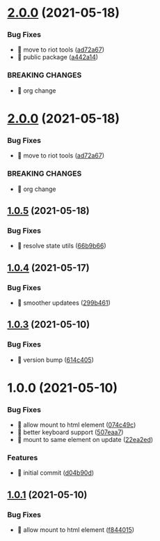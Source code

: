 # [2.0.0](https://github.com/riot-tools/js-tree/compare/v1.0.5...v2.0.0) (2021-05-18)


### Bug Fixes

* 🐛 move to riot tools ([ad72a67](https://github.com/riot-tools/js-tree/commit/ad72a670cc277d0b7fa519caa826bc35ddd6bded))
* 🐛 public package ([a442a14](https://github.com/riot-tools/js-tree/commit/a442a1406b1dcf078cc80b754224724cbefe9bed))


### BREAKING CHANGES

* 🧨 org change

# [2.0.0](https://github.com/riot-tools/js-tree/compare/v1.0.5...v2.0.0) (2021-05-18)


### Bug Fixes

* 🐛 move to riot tools ([ad72a67](https://github.com/riot-tools/js-tree/commit/ad72a670cc277d0b7fa519caa826bc35ddd6bded))


### BREAKING CHANGES

* 🧨 org change

## [1.0.5](https://github.com/damusix/modern-js-tree/compare/v1.0.4...v1.0.5) (2021-05-18)


### Bug Fixes

* 🐛 resolve state utils ([66b9b66](https://github.com/damusix/modern-js-tree/commit/66b9b6696b6f99cfb97efa8aba9db7e5140d1989))

## [1.0.4](https://github.com/damusix/modern-js-tree/compare/v1.0.3...v1.0.4) (2021-05-17)


### Bug Fixes

* 🐛 smoother updatees ([299b461](https://github.com/damusix/modern-js-tree/commit/299b4614c1668b69398f71c564ed1c0a9b1f32d6))

## [1.0.3](https://github.com/damusix/modern-js-tree/compare/v1.0.2...v1.0.3) (2021-05-10)


### Bug Fixes

* 🐛 version bump ([614c405](https://github.com/damusix/modern-js-tree/commit/614c405149df8dda1e0b33c0a1e0ea4200e39135))

# 1.0.0 (2021-05-10)


### Bug Fixes

* 🐛 allow mount to html element ([074c49c](https://github.com/damusix/modern-js-tree/commit/074c49c44d16e5accd060f82870f0daf19fa6eb1))
* 🐛 better keyboard support ([507eaa7](https://github.com/damusix/modern-js-tree/commit/507eaa7d2f09c0ca8cfaf0c8ce8a9c321475d30f))
* 🐛 mount to same element on update ([22ea2ed](https://github.com/damusix/modern-js-tree/commit/22ea2edabdeaaf797af86ba0cec4c9279691d1ed))


### Features

* 🎸 initial commit ([d04b90d](https://github.com/damusix/modern-js-tree/commit/d04b90d8b295063fb5c721e4e43e6a3e62e17b68))

## [1.0.1](https://github.com/damusix/modern-js-tree/compare/v1.0.0...v1.0.1) (2021-05-10)


### Bug Fixes

* 🐛 allow mount to html element ([f844015](https://github.com/damusix/modern-js-tree/commit/f8440154eaa16594c11d7663ca1c561561aa6c25))

